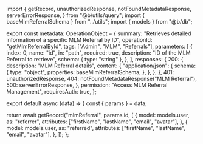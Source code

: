 import {
  getRecord,
  unauthorizedResponse,
  notFoundMetadataResponse,
  serverErrorResponse,
} from "@b/utils/query";
import { baseMlmReferralSchema } from "../utils";
import { models } from "@b/db";

export const metadata: OperationObject = {
  summary: "Retrieves detailed information of a specific MLM Referral by ID",
  operationId: "getMlmReferralById",
  tags: ["Admin", "MLM", "Referrals"],
  parameters: [
    {
      index: 0,
      name: "id",
      in: "path",
      required: true,
      description: "ID of the MLM Referral to retrieve",
      schema: { type: "string" },
    },
  ],
  responses: {
    200: {
      description: "MLM Referral details",
      content: {
        "application/json": {
          schema: {
            type: "object",
            properties: baseMlmReferralSchema,
          },
        },
      },
    },
    401: unauthorizedResponse,
    404: notFoundMetadataResponse("MLM Referral"),
    500: serverErrorResponse,
  },
  permission: "Access MLM Referral Management",
  requiresAuth: true,
};

export default async (data) => {
  const { params } = data;

  return await getRecord("mlmReferral", params.id, [
    {
      model: models.user,
      as: "referrer",
      attributes: ["firstName", "lastName", "email", "avatar"],
    },
    {
      model: models.user,
      as: "referred",
      attributes: ["firstName", "lastName", "email", "avatar"],
    },
  ]);
};
